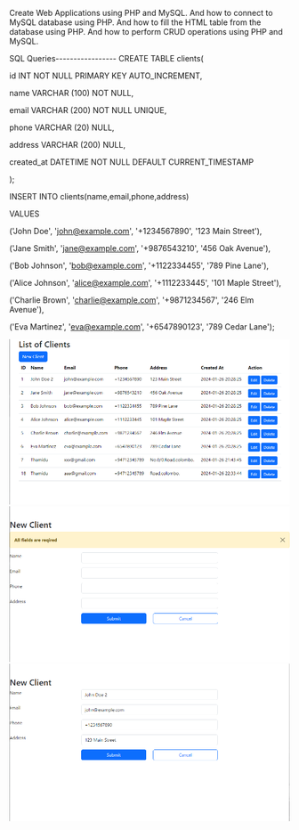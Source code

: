 Create Web Applications using PHP and MySQL. And how to connect to MySQL database using PHP. And how to fill the HTML table from the database using PHP. And how to perform CRUD operations using PHP and MySQL.

SQL Queries-----------------
CREATE TABLE clients(

id INT NOT NULL PRIMARY KEY AUTO_INCREMENT,

  name VARCHAR (100) NOT NULL,
  
  email VARCHAR (200) NOT NULL UNIQUE,
  
  phone VARCHAR (20) NULL,
  
  address VARCHAR (200) NULL,
  
  created_at DATETIME NOT NULL DEFAULT CURRENT_TIMESTAMP
  
);

INSERT INTO clients(name,email,phone,address)

VALUES

('John Doe', 'john@example.com', '+1234567890', '123 Main Street'),

('Jane Smith', 'jane@example.com', '+9876543210', '456 Oak Avenue'),

('Bob Johnson', 'bob@example.com', '+1122334455', '789 Pine Lane'),

('Alice Johnson', 'alice@example.com', '+1112233445', '101 Maple Street'),

('Charlie Brown', 'charlie@example.com', '+9871234567', '246 Elm Avenue'),

('Eva Martinez', 'eva@example.com', '+6547890123', '789 Cedar Lane');


![Quiz App Logo](./S1.png)
![Quiz App Logo](./S2.png)
![Quiz App Logo](./S3.png)
